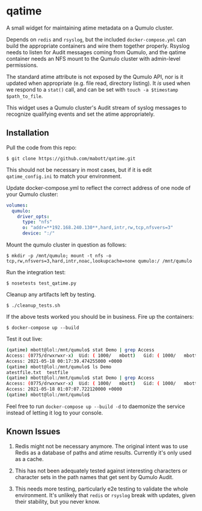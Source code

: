 # qatime

A small widget for maintaining atime metadata on a Qumulo cluster.

Depends on `redis` and `rsyslog`, but the included `docker-compose.yml` can build the appropriate 
containers and wire them together properly. Rsyslog needs to listen for Audit messages coming from
Qumulo, and the qatime container needs an NFS mount to the Qumulo cluster with admin-level permissions.

The standard atime attribute is not exposed by the Qumulo API, nor is it updated when appropriate
(e.g. file read, directory listing). It _is_ used when we respond to a `stat()` call, and can be
set with `touch -a $timestamp $path_to_file`.

This widget uses a Qumulo cluster's Audit stream of syslog messages to recognize qualifying
events and set the atime appropriately.

## Installation

Pull the code from this repo:

`$ git clone https://github.com/mabott/qatime.git`

This should not be necessary in most cases, but if it is edit `qatime_config.ini` to match your 
environment.

Update docker-compose.yml to reflect the correct address of one node of your Qumulo cluster:

```yml
volumes:
  qumulo:
    driver_opts:
      type: "nfs"
      o: "addr=**192.168.240.130**,hard,intr,rw,tcp,nfsvers=3"
      device: ":/"
```

Mount the qumulo cluster in question as follows:

`$ mkdir -p /mnt/qumulo; mount -t nfs -o tcp,rw,nfsvers=3,hard,intr,noac,lookupcache=none qumulo:/ /mnt/qumulo`

Run the integration test:

`$ nosetests test_qatime.py`

Cleanup any artifacts left by testing.

`$ ./cleanup_tests.sh`

If the above tests worked you should be in business. Fire up the containers:

`$ docker-compose up --build`

Test it out live:

```bash
(qatime) mbott@lol:/mnt/qumulo$ stat Demo | grep Access
Access: (0775/drwxrwxr-x)  Uid: ( 1000/   mbott)   Gid: ( 1000/   mbott)
Access: 2021-05-18 00:17:39.474255000 +0000
(qatime) mbott@lol:/mnt/qumulo$ ls Demo
atestfile.txt  testfile
(qatime) mbott@lol:/mnt/qumulo$ stat Demo | grep Access
Access: (0775/drwxrwxr-x)  Uid: ( 1000/   mbott)   Gid: ( 1000/   mbott)
Access: 2021-05-18 01:07:07.722120000 +0000
(qatime) mbott@lol:/mnt/qumulo$
```

Feel free to run `docker-compose up --build -d` to daemonize the service instead of letting it log to your console.

## Known Issues

1. Redis might not be necessary anymore. The original intent was to use Redis as a database of paths
and atime results. Currently it's only used as a cache.
   
1. This has not been adequately tested against interesting characters or character sets in the
path names that get sent by Qumulo Audit.
   
1. This needs more testing, particularly e2e testing to validate the whole environment. It's unlikely
that `redis` or `rsyslog` break with updates, given their stability, but you never know.

